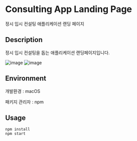 # Consulting App Landing Page
정시 입시 컨설팅 애플리케이션 랜딩 페이지

## Description
정시 입시 컨설팅을 돕는 애플리케이션 랜딩페이지입니다.

![image](https://user-images.githubusercontent.com/39997876/148724189-8f7b2dc4-61ef-4608-9774-033fdc0302d9.png)
![image](https://user-images.githubusercontent.com/39997876/148724170-39a8f793-142e-40ce-8c26-569e829033f9.png)
## Environment
개발환경 : macOS

패키지 관리자 : npm

## Usage

```
npm install
npm start
```
